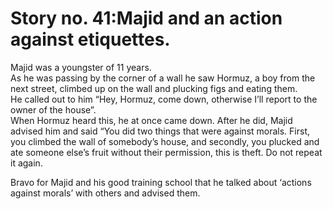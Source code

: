 Story no. 41:Majid and an action against etiquettes.
====================================================

Majid was a youngster of 11 years.  
 As he was passing by the corner of a wall he saw Hormuz, a boy from the
next street, climbed up on the wall and plucking figs and eating them.  
 He called out to him “Hey, Hormuz, come down, otherwise I’ll report to
the owner of the house”.  
 When Hormuz heard this, he at once came down. After he did, Majid
advised him and said “You did two things that were against morals.
First, you climbed the wall of somebody’s house, and secondly, you
plucked and ate someone else’s fruit without their permission, this is
theft. Do not repeat it again.

Bravo for Majid and his good training school that he talked about
‘actions against morals’ with others and advised them.


